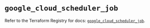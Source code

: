 # `google_cloud_scheduler_job`

Refer to the Terraform Registry for docs: [`google_cloud_scheduler_job`](https://registry.terraform.io/providers/hashicorp/google/6.4.0/docs/resources/cloud_scheduler_job).
